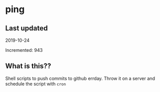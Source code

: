 # ping

## Last updated
2019-10-24

Incremented: 943

## What is this??
Shell scripts to push commits to github errday. Throw it on a server and schedule the script with `cron`

